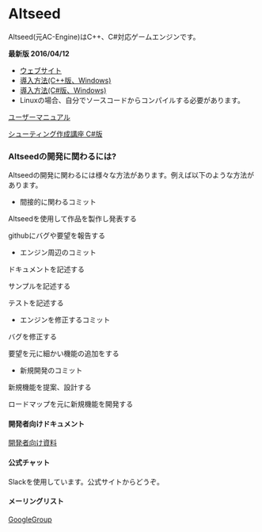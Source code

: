 ﻿Altseed
=========================

Altseed(元AC-Engine)はC++、C#対応ゲームエンジンです。

**最新版 2016/04/12**
* [ウェブサイト](http://altseed.github.io/)
* [導入方法(C++版、Windows)](Document/HowToIntroduce/Windows_CPP.md)
* [導入方法(C#版、Windows)](Document/HowToIntroduce/Windows_CS.md)
* Linuxの場合、自分でソースコードからコンパイルする必要があります。

[ユーザーマニュアル](Document/Index.md)

[シューティング作成講座 C#版](https://github.com/altseed/STGLecture/blob/master/Document/cs/Index.md)

### Altseedの開発に関わるには?

Altseedの開発に関わるには様々な方法があります。例えば以下のような方法があります。

* 間接的に関わるコミット

Altseedを使用して作品を製作し発表する

githubにバグや要望を報告する

* エンジン周辺のコミット

ドキュメントを記述する

サンプルを記述する

テストを記述する

* エンジンを修正するコミット

バグを修正する

要望を元に細かい機能の追加をする

* 新規開発のコミット

新規機能を提案、設計する

ロードマップを元に新規機能を開発する

#### 開発者向けドキュメント

[開発者向け資料](Document_Development/Index.md)

#### 公式チャット

Slackを使用しています。公式サイトからどうぞ。

#### メーリングリスト

[GoogleGroup](https://groups.google.com/forum/#!forum/ac-engine)


